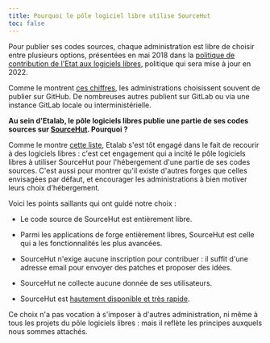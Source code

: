 ```yaml
---
title: Pourquoi le pôle logiciel libre utilise SourceHut
toc: false
---
```


Pour publier ses codes sources, chaque administration est libre de
choisir entre plusieurs options, présentées en mai 2018 dans la
[politique de contribution de l'Etat aux logiciels
libres](https://www.numerique.gouv.fr/publications/politique-logiciel-libre/),
politique qui sera mise à jour en 2022.

Comme le montrent [ces chiffres](https://code.gouv.fr/#/stats), les
administrations choisissent souvent de publier sur GitHub.  De
nombreuses autres publient sur GitLab ou via une instance GitLab
locale ou interministérielle.  

**Au sein d'Etalab, le pôle logiciels libres publie une partie de ses
codes sources sur [SourceHut](https://sourcehut.org).  Pourquoi ?**

Comme le montre [cette
liste](https://github.com/etalab/etalab/blob/master/logiciels-libres.md#les-logiciels-libres-utilis%C3%A9s-par-etalab),
Etalab s'est tôt engagé dans le fait de recourir à des logiciels
libres : c'est cet engagement qui a incité le pôle logiciels libres à
utiliser SourceHut pour l'hébergement d'une partie de ses codes
sources.  C'est aussi pour montrer qu'il existe d'autres forges que
celles envisagées par défaut, et encourager les administrations à bien
motiver leurs choix d'hébergement.

Voici les points saillants qui ont guidé notre choix :

- Le code source de SourceHut est entièrement libre.

- Parmi les applications de forge entièrement libres, SourceHut est
  celle qui a les fonctionnalités les plus avancées.

- SourceHut n'exige aucune inscription pour contribuer : il suffit
  d'une adresse email pour envoyer des patches et proposer des idées.

- SourceHut ne collecte aucune donnée de ses utilisateurs.

- SourceHut est [hautement disponible et très
  rapide](https://forgeperf.org/).
  
Ce choix n'a pas vocation à s'imposer à d'autres administration, ni
même à tous les projets du pôle logiciels libres : mais il reflète les
principes auxquels nous sommes attachés.
